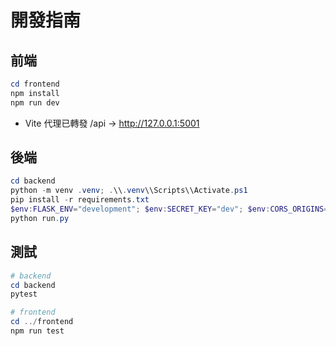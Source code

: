 # 開發指南

## 前端
```powershell
cd frontend
npm install
npm run dev
```
- Vite 代理已轉發 /api -> http://127.0.0.1:5001

## 後端
```powershell
cd backend
python -m venv .venv; .\\.venv\\Scripts\\Activate.ps1
pip install -r requirements.txt
$env:FLASK_ENV="development"; $env:SECRET_KEY="dev"; $env:CORS_ORIGINS="http://localhost:5173"
python run.py
```

## 測試
```powershell
# backend
cd backend
pytest

# frontend
cd ../frontend
npm run test
```
